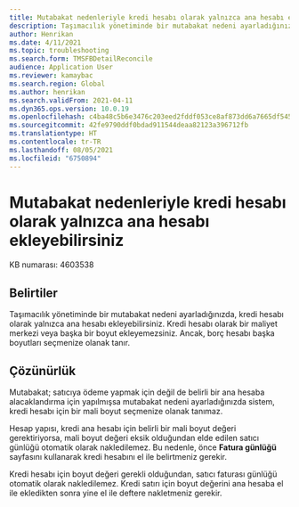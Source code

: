 ```yaml
---
title: Mutabakat nedenleriyle kredi hesabı olarak yalnızca ana hesabı ekleyebilirsiniz
description: Taşımacılık yönetiminde bir mutabakat nedeni ayarladığınızda, kredi hesabı olarak yalnızca ana hesabı ekleyebilirsiniz.
author: Henrikan
ms.date: 4/11/2021
ms.topic: troubleshooting
ms.search.form: TMSFBDetailReconcile
audience: Application User
ms.reviewer: kamaybac
ms.search.region: Global
ms.author: henrikan
ms.search.validFrom: 2021-04-11
ms.dyn365.ops.version: 10.0.19
ms.openlocfilehash: c4ba48c5b6e3476c203eed2fddf053ce8af873dd6a7665df54560c8894f8c2d1
ms.sourcegitcommit: 42fe9790ddf0bdad911544deaa82123a396712fb
ms.translationtype: HT
ms.contentlocale: tr-TR
ms.lasthandoff: 08/05/2021
ms.locfileid: "6750894"
---
```

# <a name="you-can-add-only-the-main-account-as-the-credit-account-for-reconciliation-reasons"></a>Mutabakat nedenleriyle kredi hesabı olarak yalnızca ana hesabı ekleyebilirsiniz

KB numarası: 4603538

## <a name="symptoms"></a>Belirtiler

Taşımacılık yönetiminde bir mutabakat nedeni ayarladığınızda, kredi hesabı olarak yalnızca ana hesabı ekleyebilirsiniz. Kredi hesabı olarak bir maliyet merkezi veya başka bir boyut ekleyemezsiniz. Ancak, borç hesabı başka boyutları seçmenize olanak tanır.

## <a name="resolution"></a>Çözünürlük

Mutabakat; satıcıya ödeme yapmak için değil de belirli bir ana hesaba alacaklandırma için yapılmışsa mutabakat nedeni ayarladığınızda sistem, kredi hesabı için bir mali boyut seçmenize olanak tanımaz.

Hesap yapısı, kredi ana hesabı için belirli bir mali boyut değeri gerektiriyorsa, mali boyut değeri eksik olduğundan elde edilen satıcı günlüğü otomatik olarak nakledilemez. Bu nedenle, önce **Fatura günlüğü** sayfasını kullanarak kredi hesabını el ile belirtmeniz gerekir.

Kredi hesabı için boyut değeri gerekli olduğundan, satıcı faturası günlüğü otomatik olarak nakledilemez. Kredi satırı için boyut değerini ana hesaba el ile ekledikten sonra yine el ile deftere nakletmeniz gerekir.
